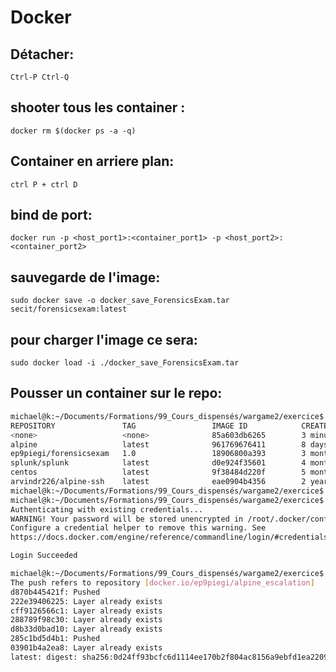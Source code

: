 # Docker

## Détacher: 

`Ctrl-P Ctrl-Q`

## shooter tous les container : 

`docker rm $(docker ps -a -q)`

## Container en arriere plan: 

`ctrl P + ctrl D`

## bind de port: 

`docker run -p <host_port1>:<container_port1> -p <host_port2>:<container_port2>`

## sauvegarde de l'image: 

`sudo docker save -o docker_save_ForensicsExam.tar secit/forensicsexam:latest`

## pour charger l'image ce sera: 

`sudo docker load -i ./docker_save_ForensicsExam.tar`

## Pousser un container sur le repo: 

```bash
michael@k:~/Documents/Formations/99_Cours_dispensés/wargame2/exercice$ sudo docker image ls
REPOSITORY               TAG                 IMAGE ID            CREATED             SIZE
<none>                   <none>              85a603db6265        3 minutes ago       218MB
alpine                   latest              961769676411        8 days ago          5.58MB
ep9piegi/forensicsexam   1.0                 18906800a393        3 months ago        620MB
splunk/splunk            latest              d0e924f35601        4 months ago        537MB
centos                   latest              9f38484d220f        5 months ago        202MB
arvindr226/alpine-ssh    latest              eae0904b4356        2 years ago         11.3MB
michael@k:~/Documents/Formations/99_Cours_dispensés/wargame2/exercice$ sudo docker tag 85a603db6265 ep9piegi/alpine_escalation:latest
michael@k:~/Documents/Formations/99_Cours_dispensés/wargame2/exercice$ sudo docker login
Authenticating with existing credentials...
WARNING! Your password will be stored unencrypted in /root/.docker/config.json.
Configure a credential helper to remove this warning. See
https://docs.docker.com/engine/reference/commandline/login/#credentials-store

Login Succeeded

michael@k:~/Documents/Formations/99_Cours_dispensés/wargame2/exercice$ sudo docker push ep9piegi/alpine_escalation
The push refers to repository [docker.io/ep9piegi/alpine_escalation]
d870b445421f: Pushed 
222e39406225: Layer already exists 
cff9126566c1: Layer already exists 
288789f98c30: Layer already exists 
d8b33d0bad10: Layer already exists 
285c1bd5d4b1: Pushed 
03901b4a2ea8: Layer already exists 
latest: digest: sha256:0d24ff93bcfc6d1114ee170b2f804ac8156a9ebfd1ea22098708795078334776 size: 1780
```






